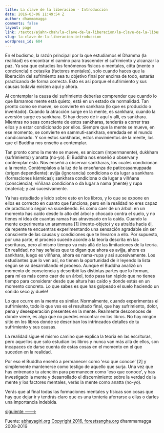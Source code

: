 ```yaml
---
title: La clave de la liberación - Introducción
date: 2016-03-06 11:49:54 Z
author: dhammamagga
comments: false
layout: page
link: /textos/ajahn-chah/la-clave-de-la-liberacion/la-clave-de-la-liberacion-introduccion/
slug: la-clave-de-la-liberacion-introduccion
wordpress_id: 684
---
```


En el budismo, la razón principal por la que estudiamos el Dhamma (la realidad) es encontrar el camino para trascender el sufrimiento y alcanzar la paz. Ya sea que estudies los fenómenos físicos o mentales, citta (mente o conciencia) o cetasika (factores mentales), solo cuando haces que la liberación del sufrimiento sea tu objetivo final por encima de todo, estarás practicando de forma correcta. Esto es así porque el sufrimiento y sus causas todavía existen aquí y ahora.




Al contemplar la causa del sufrimiento deberías comprender que cuando lo que llamamos mente está quieto, está en un estado de normalidad. Tan pronto como se mueve, se convierte en sankhara (lo que es producido o inventado). Cuando la atracción surge en la mente, es sankhara, cuando la aversión surge es sankhara. Si hay deseo de ir aquí y allí, es sankhara. Mientras no seas consciente de estos sankharas, tenderás a correr tras ellos y a estar condicionado por ellos. Siempre que la mente se mueve, en ese momento, se convierte en sammuti-sankhara, enredada en el mundo condicionado. Y son estos sankharas, estos movimientos de la mente, los que el Buddha nos enseño a contemplar.




Tan pronto como la mente se mueve, es aniccam (impermanente), dukkham (sufrimiento) y anatta (no-yo). El Buddha nos enseñó a observar y contemplar esto. Nos enseñó a observar sankharas, los cuales condicionan a la mente. Contémplalos a la luz de la enseñanza de paticcasamuppada (origen dependiente): avijja (ignorancia) condiciona o da lugar a sankhara (formaciones kármicas); sankhara condiciona o da lugar a viññana (consciencia); viññana condiciona o da lugar a nama (mente) y rupa (materia); y así sucesivamente.




Ya has estudiado y leído sobre esto en los libros, y lo que se expone en ellos es correcto en cuanto que funciona, pero en la realidad no eres capaz de practicarlo según va sucediendo. Es como caer de un árbol: en un momento has caído desde lo alto del árbol y chocado contra el suelo, y no tienes ni idea de cuantas ramas has atravesado en la caída. Cuando la mente experimenta un arammana [1] (mente-objeto) y es atraída hacia él, de repente te encuentras experimentando una sensación agradable sin ser consciente de las causas y condiciones que te llevaron a ello. Por supuesto, por una parte, el proceso sucede acorde a la teoría descrita en las escrituras, pero al mismo tiempo va más allá de las limitaciones de la teoría. En realidad, no hay señales que te digan que ahora es avijja, ahora es sankhara, luego es viññana, ahora es nama-rupa y así sucesivamente. Los estudiantes que lo ven así, no tienen la oportunidad de ir leyendo la lista según se va desarrollando el proceso. Aunque el Buddha analizó un momento de consciencia y describió las distintas partes que lo forman, para mí es más como caer de un árbol, todo pasa tan rápido que no tienes tiempo para considerar desde que altura has caído y donde estás en un momento concreto. Lo que sabes es que has golpeado el suelo haciendo un sonido seco ¡y duele!




Lo que ocurre en la mente es similar. Normalmente, cuando experimentas el sufrimiento, todo lo que ves es el resultado final, que hay sufrimiento, dolor, pena y desesperación presentes en la mente. Realmente desconoces de dónde viene, es algo que no puedes encontrar en los libros. No hay ningún sitio en los libros donde se describan los intrincados detalles de tu sufrimiento y sus causas.




La realidad sigue el mismo camino que explica la teoría en las escrituras, pero aquellos que solo estudian los libros y nunca van más allá de ellos, son incapaces de darse cuenta de estas cosas en el momento en el que suceden en la realidad.




Por eso el Buddha enseñó a permanecer como 'eso que conoce' [2] y simplemente mantenerse como testigo de aquello que surja. Una vez que has entrenado tu atención para permanecer como 'eso que conoce', y has investigado la mente y desarrollado el discernimiento sobre la verdad de la mente y los factores mentales, verás la mente como anatta (no-yo).




Verás que al final todas las formaciones mentales y físicas son cosas que hay que dejar ir y tendrás claro que es una tontería aferrarse a ellas o darles una importancia indebida.




[siguiente --->](/textos/ajahn-chah/la-clave-de-la-liberacion/la-clave-de-la-liberacion-teoria-y-realidad/)




Fuente: [abhayagiri.org](http://www.abhayagiri.org/)
[Copyright 2016, forestsangha.org](http://www.forestsangha.org)
dhammamagga 2008-2016



